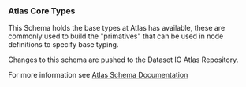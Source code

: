 ### Atlas Core Types

This Schema holds the base types at Atlas has available,  these are commonly used to build the "primatives" that can be used in node
definitions to specify base typing.

Changes to this schema are pushed to the Dataset IO Atlas Repository.


For more information see [Atlas Schema Documentation](http://datasetio.github.com/atlas-schema)
